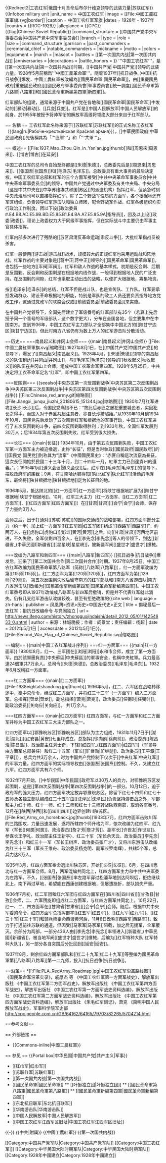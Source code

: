 {{Redirect2|工农红军|俄国十月革命后布尔什维克领导的武装力量|苏联红军}}
{{Infobox military unit
|unit_name = 中国工农红军
|image = [[File:中國工農紅軍軍旗.svg|border]]
|caption = 中国工农红军军旗
|dates  = 1928年 - 1937年
|country = {{ROC-1928}}
|allegiance = {{CPC}}<br>{{flag|Chinese Soviet Republic}}
|command_structure = [[中国共产党中央军事委员会|中国共产党中央军事委员会]]
|branch =
|type =
|role =  
|size = 
|command_structure 
|garrison = 
|past_commanders =
|ceremonial_chief =
|notable_commanders = 
|nickname =
|motto = 
|colors = 
|equipment = 
|march =
|mascot =
|battles = [[第一次国共内战|第一次国共内战]]
|anniversaries =
|decorations =
|battle_honors =
}}
'''中国工农红军'''，是[[第一次国共内战|第一次国共内战]]时期，[[中国共产党|中国共产党]]领导的武装力量。1928年5月前稱爲'''中國工農革命軍'''。隨着1937年[[抗日战争_(中国)|抗日战争]]爆发，中國工農紅軍被改編為[[國民革命軍|國民革命軍]]，由[[重慶國民政府|重慶國民政府]][[國民政府軍事委員會|軍事委員會]]統一調度[[國民革命軍第八路軍|八路軍]]和[[國民革命軍新編第四軍|新四軍]]。

红军部队的组建，通常来源于中国共产党在各地和[[國民革命軍|国民革命军]]中发动的[[暴动|暴动]]、[[兵变|兵变]]。红军是[[中国人民解放军|中国人民解放军]]的前身，於1955年被授予将帅军衔的解放军高级将领绝大部分来自于红军部队。

== 名稱 ==
工农红军此名称来源于[[苏联红军|苏联红军]]的正式名称工农红军（{{lang|ru|Рабо́че-крестья́нская Кра́сная а́рмия}}）。[[中華民國政府|中華民國政府]]先後稱其為「'''匪軍'''」和「'''共軍'''」。

== 概述==
[[File:1937_Mao_Zhou_Qin_in_Yan'an.jpg|thumb]]和[[周恩來|周恩來]]、[[博古|博古]]在延安]]

中国工农红军的总司令自始至终都是[[朱德|朱德]]，总政委先后是[[周恩来|周恩来]]、[[张国焘|张国焘]]和[[毛泽东|毛泽东]]。总政委具有重大事务的最后决定权。中国工农红军总部和红军的三个方面军接受[[中共中央革命军事委员会|中共中央革命军事委员会]]的领导，中国共产党通过中央军委及有关中央局、中央分局（这是中共中央在[[中华苏维埃共和国|苏区]]的派遣机构）指挥红军，但紧急时刻中央政治局也可以直接指挥红军。除了三个野战军性质的方面军，各个根据地还有军区组织。负责领导红军游击队和独立师团，配合野战军作战。红军各级组织均实行政治工作制度。团以下设[[政治委員#.E4.B8.AD.E5.9B.BD.E5.85.B1.E4.BA.A7.E5.85.9A|指导员]]，团及以上设[[政委|政委]]。理论上政委权力大于同级军事指挥，但在实际战斗中主要仍由军事主官具体指挥。

红军内部多次进行了残酷的[[苏区肃清反革命运动|肃反斗争]]，大批红军指战员被杀害。

红军一般使用[[游击战|游击战]]战术，规模较大的正规红军也采用运动战和阵地战。红军作战的主要对象是[[蒋中正|蒋中正]]领导的[[国民革命军|国民革命军]]，也包括一些地方[[军阀|军阀]]。红军和敌人作战的基本样式，初期是反会剿、后期是反围剿。反会剿和反围剿是在根据地内线作战，一般得到根据地人民的广泛支持。在反围剿的间隙，红军也采取主动出击的战略，以便扩大根据地，筹集物资。

按[[毛泽东|毛泽东]]的总结，红军不但是战斗队，也是宣传队、工作队。红军要承担发动群众、建设革命根据地的职能，特别是军队的政工人员还要负责指导地方党政工作，这通过党政军的联席会议或[[前敌委员会|前敌委员会]]来实施。

在中国共产党领导下，全国先后建立了军级番号的红军部队有35个<!--（下表中未列红17军？）-->（若算上先后授予同一个番号的军级部队，这个数字更大），分布在全国各地，但主要集中在中国南方。直到1936年，中国工农红军主力部队才全部集中中国北方的[[陕甘宁边区|陕甘宁边区]]，但此时南方八省仍有为数上万人的红军游击队分散活动。

==历史==
===南昌起义和井冈山会师===
{{main|南昌起义|井冈山会师}}
[[File:中國工農紅軍軍旗.svg|缩略图]]
1927年8月1日，在[[中国共产党|中国共产党]]的领导下，爆发了[[南昌起义|南昌起义]]。1928年4月，[[朱德|朱德]]领导的南昌起义的队伍到达[[井冈山|井冈山]]，与[[毛泽东|毛泽东]]领导的[[秋收起义|秋收起义]]的队伍在井冈山上会师，组成中国工农革命军第四军。1928年5月25日，中共决定将工农革命军定名“红军”，即中国工农红军第四军。

===反围剿===
{{seealso|中央苏区第一次反围剿战争|中央苏区第二次反围剿战争|中央苏区第三次反围剿战争|中央苏区第四次反围剿战争|中央苏区第五次反围剿战争}}
[[File:Chinese_red_army.gif|缩略图]]
[[File:Jiangxi_junqu_jiuzhi_20180615_151344.jpg|缩略图]]]]
1930年7月红军进攻[[长沙|长沙]]后，令国民党痛惜不已：“故此后赤匪之屡犯重要城邑者，实因犯长之得手，而国人对于赤匪共起注意者，亦自长沙被陷始。”从1930年10月到1934年10月，国民党先后发动了五次围剿红军和根据地的军事行动，中国工农红军进行了五次反围剿的斗争，前四次反围剿取得胜利；到1933年秋，全国红军发展到30万人；后1934年第五次反围剿失败，红军受到很大损失。

===长征===
{{main|长征}}
1934年10月，由于第五次反围剿失败，中国工农红军第一方面军主力被迫撤退，史称“长征”，但是当时執政[[國民政府|國民政府]]的[[国民党|国民党]]則称其为“流窜”<ref>《中國國民黨史》：“赤匪自稱這次流竄為長征。這次長征開始於民國二十三年十月，到二十四年一月，紅軍主力已到達貴州的遵義。”</ref>。；1935年1月[[遵义会议|遵义会议]]后，红军在[[毛泽东|毛泽东]]的领导下，摆脱政府军的围截；9月，在甘南哈达铺得知[[陕北红军|陕北红军]]活动的毛泽东，最终将[[陕甘根据地|陕甘根据地]]定为长征目的地。

1936年5月，抵达陕北的[[红一方面军|红一方面军]]将陕甘根据地扩展为[[陕甘宁根据地|陕甘宁根据地]]。10月，红军三大主力（红一方面军、[[红二方面军|红二方面军]]、[[红四方面军|红四方面军]]）在[[甘肃|甘肃]][[会宁|会宁]]会师，保存了力量约3万人。

会师之后，出于打通对[[苏联|苏联]]的国际交通线的战略部署，红四方面军部分主力（约一半）加上红一方面军[[红五军团|红五军团]]组成“[[西路军|西路军]]”，约两万人，在[[虎豹口|虎豹口]]度过[[黄河|黄河]]之后，向[[甘肃|甘肃]]河西地区前进，不久失败，全军仅剩四百余人，在[[李先念|李先念]]等人的带领下，到达[[新疆省_(中華民國)|新疆省]][[星星峡|星星峡]]，被新疆军阀[[盛世才|盛世才]]缴械。

===改编为八路军和新四军===
{{main|八路军|新四军}}
[[抗日战争|抗日战争]]爆发后，迎来了[[第二次国共合作|第二次国共合作]]时期。1937年8月25日，中国工农红军改编为国民革命军第八路军（简称[[八路军|八路军]]），红一方面军改编为第[[115师|115师]]，红二方面军为第[[120师|120师]]，红四方面军为第[[129师|129师]]。 第五次反围剿失败后留守南方的红军部队和[[南方八省游击队|南方八省游击队]]改编为[[国民革命军新编第四军|国民革命军新编第四军]]。中国工农红军番号即从1937年改编成八路军与新四军后撤销，但是并不代表红军就此消失。仍有几支红军游击队改编较晚，甚至有拒绝改编的<ref>{{cite web | language = zh-hans | publisher = 凤凰网>资讯>历史>中国近代史>正文 | title = 揭秘最后一支红军：拒抗日改编命令 与党闹独立 | url = http://news.ifeng.com/history/zhongguojindaishi/detail_2012_05/01/14254933_0.shtml | author = 来源：林城晚报；作者：阎景堂；责任编辑：杨超 | date = 2012年5月1日 | accessdate = 2012年5月1日}}</ref>。
[[File:Second_War_Flag_of_Chinese_Soviet_Republic.svg|缩略图]]

==编制==
{{main|中国工农红军战斗序列}}
===红一方面军===
{{main|红一方面军}}
1930年8月，红一、三军团在[[浏阳|浏阳]]永和市会师，成立了第一方面军。由於該軍團負責[[中央蘇區|中央蘇區]]的軍事安全，也稱中央紅軍。兵力最高達24個軍共7万余人。总司令[[朱德|朱德]]，总政治委员[[毛泽东|毛泽东]]。1932年6月改稱紅一方面軍。

===红二方面军===
{{main|红二方面军}}
[[File:1938eightatshandong.jpg|thumb]]
1936年5月，红二、六军团在战略转移途中，奉中央命令，组成红二方面军，并将红三十二军（一方面军）编入二方面军。总指挥[[贺龙|贺龙]]，副总指挥[[萧克|萧克]]，政治委员[[任弼时|任弼时]]，副政治委员[[关向应|关向应]]。 共1万余人。

===红四方面军===
{{main|红四方面军}}
红四方面军，与红一方面军和红二方面军并称为中国工农红军三大主力部队之一。

红四方面军以[[鄂豫皖苏区|鄂豫皖苏区]]部队为主力组成，1931年11月7日于[[湖北|湖北]][[红安县|黄安]]七里坪成立，总指挥[[徐向前|徐向前]]、政治委员[[陈昌浩|陈昌浩]]、政治部主任刘士奇，下辖[[红四军_(红四方面军)|红四军]]（军领导由方面军总部兼任）和红二十五军（军长[[旷继勋|旷继勋]]、政治委员[[王平章|王平章]]），总兵力共3万余人，时为中国共产党控制下仅次于[[中央红军|中央红军]]的军事力量。红四方面军的实际领导权由[[张国焘|张国焘]]控制。不久，又建立红九军。红四方面军共有六个师。

1932年7月开始，[[中华民国|中华民国]]政府军以30万人的兵力，对鄂豫皖苏区发起围剿，这是[[第四次反围剿战争|第四次反围剿战争]]的一部分。10月12日，迫于政府军的强大压力，红四方面军决定放弃鄂豫皖苏区，除留下红七十四师和红七十五师及各独立部队编成红二十五军由[[沈泽民|沈泽民]]负责坚持游击战之外，军部和主力红十师、红十一师、红十二师和红七十三师转战陕西南部，取消各军番号，12月在[[陕西|陕西]]和[[四川|四川]]边界创建川陕苏区。[[File:Red_Army_on_horseback.jpg|thumb]]1933年7月，红四方面军击败川军的三路围攻，力量迅速发展，遂将所辖四个师升格为军，依次改编为红四军、红九军（军长[[何畏|何畏]]、政治委员[[詹才芳|詹才芳]]、副军长[[许世友|许世友]]、参谋长王学礼、政治部主任王新亭）、红三十军（军长余天云、政治委员[[李先念|李先念]]）和红三十一军（军长王树声、政治委员张广才），又将川东游击队改编为红三十三军（军长王维舟、政治委员杨克明、副军长罗南辉），共辖5个军，总兵力达8万人。

1935年3月，红四方面军奉命退出川陕苏区，开始[[长征|长征]]。6月，在四川懋功与红一方面军会师。8月，两军混编共同北上，红四方面军主力和中共中央军委为左路军。不久，[[张国焘|张国焘]]率左路军穿过松潘草地到达阿坝后，拒绝继续北上，南下再过草地，希望能在西康创建根据地，但屡遭挫折，部队损失严重。

1936年7月初，红二军团和红六军团与红四方面军在[[四川省|四川省]][[甘孜县|甘孜]]会师，二、六军团旋即组成红二方面军，与红四方面军共同北上。10月22日，红一、二、四方面军在[[甘肃省|甘肃省]][[会宁|会宁]]会师。随后，根据中共中央军委的命令，红四方面军总指挥部率[[红五军|红五军]]、[[红九军|红九军]]、[[红三十军|红三十军]]和骑兵师奉命西渡黄河后，11月8日改称[[西路军|西路军]]，致力于打通前往苏联的通道，但因受[[马家军|马家军]]阻截，加之后无援军，全军覆灭。余部分为两部，一部分436人由[[李先念|李先念]]率领进入[[新疆省_(中華民國)|新疆省]]，被当地军阀[[盛世才|盛世才]]缴械，后编为[[红军特种大队|红军特种大队]]，另一部分各自突围后分批回到[[延安|延安]]。

1937年8月，剩余红四方面军部队和[[红二十九军|红二十九军]]等整编为國民革命軍第[[八路军|八路军]]第一二九师，投入[[抗日战争|抗日战争]]。

==沿革==
*[[:File:PLA_RedArmy_Roadmap.jpg|中国工农红军沿革路线图]]
<ref name="r2">
《国民革命军沿革实录》，戚厚杰 等
</ref>
<ref name="r3">
《中国工农红军第一方面军战史》，解放军出版社
</ref>
<ref name="r4">
《中国工农红军第二方面军战史》，解放军出版社
</ref>
<ref name="r5">
《中国工农红军第四方面军战史》，解放军出版社
</ref>
<ref name="r6">
《中国工农红军第一方面军战史资料选编》，解放军出版社
</ref>
<ref name="r7">
《中国工农红军第二方面军战史资料选编》，解放军出版社
</ref>
<ref name="r8">
《中国工农红军第四方面军战史资料选编》，解放军出版社
</ref>
<ref name="r9">
《朱毛红军侧记》，萧克
</ref>
<ref name="r10">
《简明中国人民解放军战史》，军事科学院军史部
</ref>
<ref name="r11">
http://cpc.people.com.cn/GB/64162/64165/79703/82265/5704214.html</ref>

==参考文献==
<div class="references-small">
<references/>
</div>

== 外部链接 ==
* {{Commons-inline|中國工農紅軍}}

== 参见 ==
{{Portal box|中华民国|中国共产党|共产主义|军事}}
* [[红巾军|红巾军]]
* [[苏联红军|苏联红军]]
* [[第一次国共内战|第一次国共内战]]
* [[國民革命軍|國民革命軍]]
** [[叶挺独立团|叶挺独立团]]
** [[國民革命軍第八路軍|國民革命軍第八路軍]]
** [[國民革命軍新編第四軍|國民革命軍新編第四軍]]
* [[东北抗日联军|东北抗日联军]]
* [[华南游击队|华南游击队]]
* [[中国人民解放军|中国人民解放军]]
* [[中国工农红军江西军区旧址|中国工农红军江西军区旧址]]

{{-}}
{{中共|附属}}
{{中國工農紅軍}}
{{第一次国共内战}}

[[Category:中国共产党军队|Category:中国共产党军队]]
[[Category:中国工农红军|]]
[[Category:中华民国大陆时期军队|Category:中华民国大陆时期军队]]
[[Category:1928年中國建立|Category:1928年中國建立]]